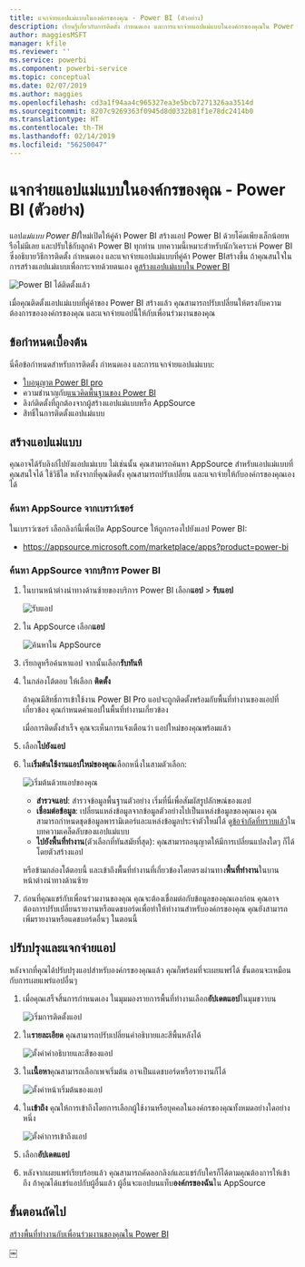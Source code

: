 ```yaml
---
title: แจกจ่ายแอปแม่แบบในองค์กรของคุณ - Power BI (ตัวอย่าง)
description: เรียนรู้เกี่ยวกับการติดตั้ง กำหนดเอง และการแจกจ่ายแอปแม่แบบในองค์กรของคุณใน Power BI
author: maggiesMSFT
manager: kfile
ms.reviewer: ''
ms.service: powerbi
ms.component: powerbi-service
ms.topic: conceptual
ms.date: 02/07/2019
ms.author: maggies
ms.openlocfilehash: cd3a1f94aa4c965327ea3e5bcb7271326aa3514d
ms.sourcegitcommit: 8207c9269363f0945d8d0332b81f1e78dc2414b0
ms.translationtype: HT
ms.contentlocale: th-TH
ms.lasthandoff: 02/14/2019
ms.locfileid: "56250047"
---
```

# <a name="install-and-distribute-template-apps-in-your-organization---power-bi-preview"></a>แจกจ่ายแอปแม่แบบในองค์กรของคุณ - Power BI (ตัวอย่าง)

แอป*แม่แบบ Power BI*ใหม่เปิดให้คู่ค้า Power BI สร้างแอป Power BI ด้วยโค๊ดเพียงเล็กน้อยหรือไม่มีเลย และปรับใช้กับลูกค้า Power BI ทุกท่าน บทความนี้เหมาะสำหรับนักวิเคราะห์ Power BI ซึ่งอธิบายวิธีการติดตั้ง กำหนดเอง และแจกจ่ายแอปแม่แบบที่คู่ค้า Power BIสร้างขึ้น ถ้าคุณสนใจในการสร้างแอปแม่แบบเพื่อกระจายด้วยตนเอง ดู[สร้างแอปแม่แบบใน Power BI](service-template-apps-create.md)

![Power BI ได้ติดตั้งแล้ว](media/service-template-apps-install-distribute/power-bi-get-apps.png)

เมื่อคุณติดตั้งแอปแม่แบบที่คู่ค้าของ Power BI สร้างแล้ว คุณสามารถปรับเปลี่ยนให้ตรงกับความต้องการขององค์กรของคุณ และแจกจ่ายแอปนี้ให้กับเพื่อนร่วมงานของคุณ  

## <a name="prerequisites"></a>ข้อกำหนดเบื้องต้น  

นี่คือข้อกำหนดสำหรับการติดตั้ง กำหนดเอง และการแจกจ่ายแอปแม่แบบ:  

- [ใบอนุญาต Power BI pro](service-self-service-signup-for-power-bi.md)
- ความชำนาญกับ[แนวคิดพื้นฐานของ Power BI ](service-basic-concepts.md)
- ลิงก์ติดตั้งที่ถูกต้องจากผู้สร้างแอปแม่แบบหรือ AppSource 
- สิทธิ์ในการติดตั้งแอปแม่แบบ 

## <a name="install-a-template-app"></a>สร้างแอปแม่แบบ

คุณอาจได้รับลิงก์ไปยังแอปแม่แบบ ไม่เช่นนั้น คุณสามารถค้นหา AppSource สำหรับแอปแม่แบบที่คุณสนใจได้ ใช้วิธีใด หลังจากที่คุณติดตั้ง คุณสามารถปรับเปลี่ยน และแจกจ่ายให้กับองค์กรของคุณเองได้

### <a name="search-appsource-from-a-browser"></a>ค้นหา AppSource จากเบราว์เซอร์

ในเบราว์เซอร์ เลือกลิงก์นี้เพื่อเปิด AppSource ให้ถูกกรองไปยังแอป Power BI:

- https://appsource.microsoft.com/marketplace/apps?product=power-bi

### <a name="search-appsource-from-the-power-bi-service"></a>ค้นหา AppSource จากบริการ Power BI

1. ในบานหน้าต่างนำทางด้านซ้ายของบริการ Power BI เลือก**แอป** > **รับแอป**

    ![รับแอป](media/service-template-apps-install-distribute/power-bi-get-apps-arrow.png)

2. ใน AppSource เลือก**แอป**

    ![ค้นหาใน AppSource](media/service-template-apps-install-distribute/power-bi-appsource.png)

3. เรียกดูหรือค้นหาแอป จากนั้นเลือก**รับทันที**

2. ในกล่องโต้ตอบ ให้เลือก **ติดตั้ง**

    ถ้าคุณมีสิทธิ์การเข้าใช้งาน Power BI Pro แอปจะถูกติดตั้งพร้อมกับพื้นที่ทำงานของแอปที่เกี่ยวข้อง คุณกำหนดค่าแอปในพื้นที่ทำงานเกี่ยวข้อง

    เมื่อการติดตั้งสำเร็จ คุณจะเห็นการแจ้งเตือนว่า แอปใหม่ของคุณพร้อมแล้ว 

3. เลือก**ไปยังแอป**
4. ใน**เริ่มต้นใช้งานแอปใหม่ของคุณ**เลือกหนึ่งในสามตัวเลือก:

    ![เริ่มต้นด้วยแอปของคุณ](media/service-template-apps-create/power-bi-template-app-get-started.png)

    - **สำรวจแอป**: สำรวจข้อมูลพื้นฐานตัวอย่าง เริ่มที่นี่เพื่อสัมผัสรูปลักษณ์ของแอป 
    - **เชื่อมต่อข้อมูล**: เปลี่ยนแหล่งข้อมูลจากข้อมูลตัวอย่างไปเป็นแหล่งข้อมูลของคุณเอง คุณสามารถกำหนดชุดข้อมูลพารามิเตอร์และแหล่งข้อมูลประจำตัวใหม่ได้ ดู[ข้อจำกัดที่ทราบแล้ว](service-template-apps-tips.md#known-limitations)ในบทความเคล็ดลับของแอปแม่แบบ 
    - **ไปยังพื้นที่ทำงาน**(ตัวเลือกที่ทันสมัยที่สุด): คุณสามารถอนุญาตให้มีการเปลี่ยนแปลงใดๆ ก็ได้โดยตัวสร้างแอป

    หรือข้ามกล่องโต้ตอบนี้ และเข้าถึงพื้นที่ทำงานที่เกี่ยวข้องโดยตรงผ่านทาง**พื้นที่ทำงาน**ในบานหน้าต่างนำทางด้านซ้าย   
 
5. ก่อนที่คุณแชร์กับเพื่อนร่วมงานของคุณ คุณจะต้องเชื่อมต่อกับข้อมูลของคุณเองก่อน คุณอาจต้องการปรับเปลี่ยนรายงานหรือแดชบอร์ดเพื่อทำให้ทำงานสำหรับองค์กรของคุณ คุณยังสามารถเพิ่มรายงานหรือแดชบอร์ดอื่นๆ ในตอนนี้

## <a name="update-and-distribute-the-app"></a>ปรับปรุงและแจกจ่ายแอป

หลังจากที่คุณได้ปรับปรุงแอปสำหรับองค์กรของคุณแล้ว คุณก็พร้อมที่จะเผยแพร่ได้ ขั้นตอนจะเหมือนกับการเผยแพร่แอปอื่นๆ 

1. เมื่อคุณเสร็จสิ้นการกำหนดเอง ในมุมมองรายการพื้นที่ทำงานเลือก**อัปเดตแอป**ในมุมขวาบน  

    ![เริ่มการติดตั้งแอป](media/service-template-apps-install-distribute/power-bi-start-install-app.png)

2. ใน**รายละเอียด** คุณสามารถปรับเปลี่ยนคำอธิบายและสีพื้นหลังได้

   ![ตั้งค่าคำอธิบายและสีของแอป](media/service-template-apps-install-distribute/power-bi-install-app-details.png)

3. ใน**เนื้อหา**คุณสามารถเลือกเพจเริ่มต้น อาจเป็นแดชบอร์ดหรือรายงานก็ได้

   ![ตั้งค่าหน้าเริ่มต้นของแอป](media/service-template-apps-install-distribute/power-bi-install-app-content.png)

4. ใน**เข้าถึง** คุณให้การเข้าถึงโดยการเลือกผู้ใช้งานหรือบุคคลในองค์กรของคุณทั้งหมดอย่างใดอย่างหนึ่ง  

   ![ตั้งค่าการเข้าถึงแอป](media/service-template-apps-install-distribute/power-bi-install-access.png)

5. เลือก**อัปเดตแอป** 

6. หลังจากเผยแพร่เรียบร้อยแล้ว คุณสามารถคัดลอกลิงก์และแชร์กับใครก็ได้ตามคุณต้องการให้เข้าถึง ถ้าคุณได้แชร์แอปกับผู้อื่นแล้ว ผู้อื่นจะแอปบนแท็บ**องค์กรของฉัน**ใน AppSource

## <a name="next-steps"></a>ขั้นตอนถัดไป 

[สร้างพื้นที่ทำงานกับเพื่อนร่วมงานของคุณใน Power BI](service-create-workspaces.md)





￼ 

 
